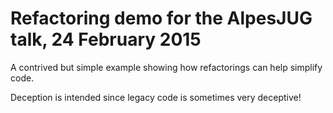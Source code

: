 # Refactoring demo for the AlpesJUG talk, 24 February 2015

A contrived but simple example showing how refactorings can help simplify code.

Deception is intended since legacy code is sometimes very deceptive!

